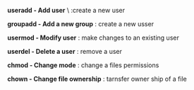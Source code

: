 **useradd - Add user** \ 
  :create a new user 

**groupadd - Add a new group**
  : create a new usser

**usermod - Modify user**
  : make changes to an existing user 

**userdel - Delete a user**
  : remove a user 

**chmod - Change mode**
  : change a files permissions
   
**chown - Change file ownership**
  : tarnsfer owner ship of a file
